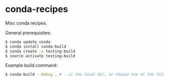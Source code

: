 # conda-recipes

Misc conda recipes.

General prerequisites:

```bash
$ conda update conda
$ conda install conda-build
$ conda create -n testing-build
$ source activate testing-build
```

Example build command:

```bash
$ conda-build --debug . # . is the local dir, or choose one of the folders in this repo
```
